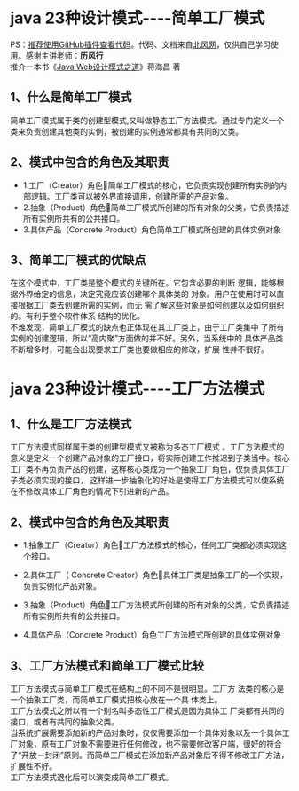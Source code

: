 # java 23种设计模式----简单工厂模式
PS：[推荐使用GitHub插件查看代码](https://insight.io/)。代码、文档来自[北风网](http://www.ibeifeng.com/)，仅供自己学习使用。感谢主讲老师：**历风行** <br>
 推介一本书《[Java Web设计模式之道](https://item.jd.com/11181900.html)》蒋海昌 著<br>


## 1、什么是简单工厂模式
简单工厂模式属于类的创建型模式,又叫做静态工厂方法模式。通过专门定义一个类来负责创建其他类的实例，被创建的实例通常都具有共同的父类。

## 2、模式中包含的角色及其职责
- 1.工厂（Creator）角色简单工厂模式的核心，它负责实现创建所有实例的内部逻辑。工厂类可以被外界直接调用，创建所需的产品对象。
- 2.抽象（Product）角色简单工厂模式所创建的所有对象的父类，它负责描述所有实例所共有的公共接口。
- 3.具体产品（Concrete Product）角色简单工厂模式所创建的具体实例对象

## 3、简单工厂模式的优缺点
在这个模式中，工厂类是整个模式的关键所在。它包含必要的判断
逻辑，能够根据外界给定的信息，决定究竟应该创建哪个具体类的
对象。用户在使用时可以直接根据工厂类去创建所需的实例，而无
需了解这些对象是如何创建以及如何组织的。有利于整个软件体系
结构的优化。<br>
不难发现，简单工厂模式的缺点也正体现在其工厂类上，由于工厂类集中
了所有实例的创建逻辑，所以“高内聚”方面做的并不好。另外，当系统中的
具体产品类不断增多时，可能会出现要求工厂类也要做相应的修改，扩展
性并不很好。
# java 23种设计模式----工厂方法模式
## 1、什么是工厂方法模式
工厂方法模式同样属于类的创建型模式又被称为多态工厂模式 。工厂方法模式的意义是定义一个创建产品对象的工厂接口，将实际创建工作推迟到子类当中。核心工厂类不再负责产品的创建，这样核心类成为一个抽象工厂角色，仅负责具体工厂子类必须实现的接口，
这样进一步抽象化的好处是使得工厂方法模式可以使系统在不修改具体工厂角色的情况下引进新的产品。

## 2、模式中包含的角色及其职责
- 1.抽象工厂（Creator）角色工厂方法模式的核心，任何工厂类都必须实现这个接口。

- 2.具体工厂（ Concrete  Creator）角色具体工厂类是抽象工厂的一个实现，负责实例化产品对象。

- 3.抽象（Product）角色工厂方法模式所创建的所有对象的父类，它负责描述所有实例所共有的公共接口。

- 4.具体产品（Concrete Product）角色工厂方法模式所创建的具体实例对象

## 3、工厂方法模式和简单工厂模式比较
工厂方法模式与简单工厂模式在结构上的不同不是很明显。工厂方
法类的核心是一个抽象工厂类，而简单工厂模式把核心放在一个具
体类上。 <br>
工厂方法模式之所以有一个别名叫多态性工厂模式是因为具体工
厂类都有共同的接口，或者有共同的抽象父类。<br>
当系统扩展需要添加新的产品对象时，仅仅需要添加一个具体对象以及一个具体工厂对象，原有工厂对象不需要进行任何修改，也不需要修改客户端，很好的符合了“开放－封闭”原则。而简单工厂模式在添加新产品对象后不得不修改工厂方法，扩展性不好。<br>
工厂方法模式退化后可以演变成简单工厂模式。
